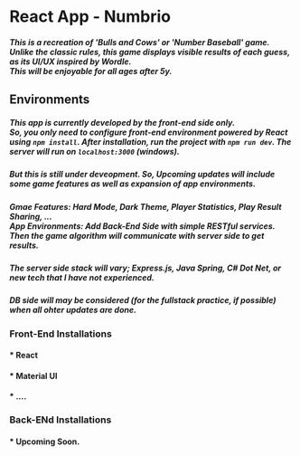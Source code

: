 # React App  - Numbrio 
##### This is a recreation of 'Bulls and Cows' or 'Number Baseball' game. <br/> Unlike the classic rules, this game displays visible results of each guess, as its UI/UX inspired by Wordle. <br/> This will be enjoyable for all ages after 5y. 

## Environments
##### This app is currently developed by the front-end side only. <br/> So, you only need to configure front-end environment powered by React using ```npm install```. After installation, run the project with ```npm run dev```. The server will run on ```localhost:3000``` (windows).

##### But this is still under deveopment. So, Upcoming updates will include some game features as well as expansion of app environments.
##### Gmae Features: Hard Mode, Dark Theme, Player Statistics, Play Result Sharing, ... <br/>App Environments: Add Back-End Side with simple RESTful services. Then the game algorithm will communicate with server side to get results.
##### The server side stack will vary; Express.js, Java Spring, C# Dot Net, or new tech that I have not experienced.
##### DB side will may be considered (for the fullstack practice, if possible) when all ohter updates are done.

### Front-End Installations
#### * React
#### * Material UI
#### * ....

### Back-ENd Installations
#### * Upcoming Soon. 
